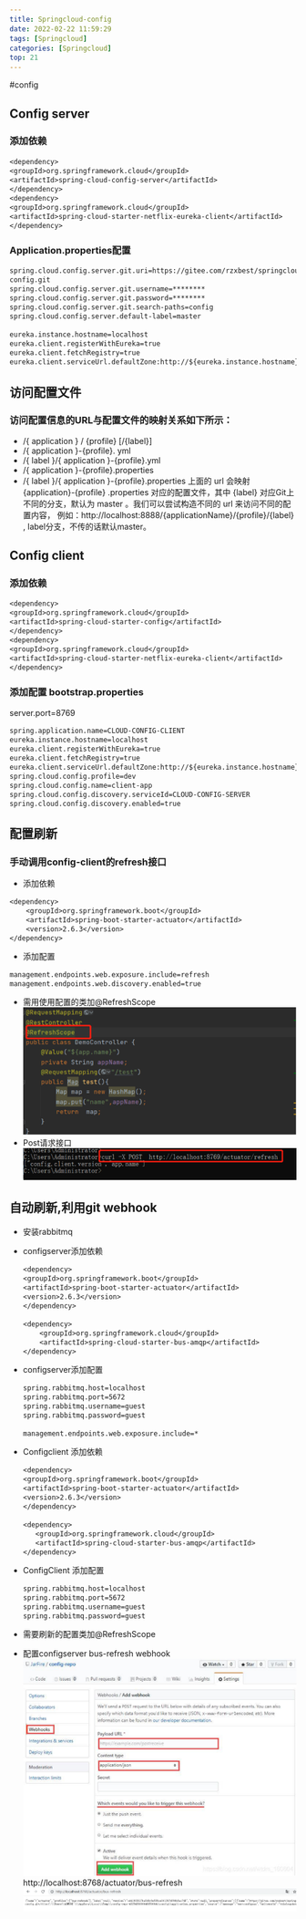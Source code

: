 ```yaml
---
title: Springcloud-config
date: 2022-02-22 11:59:29
tags: [Springcloud]
categories: [Springcloud]
top: 21
---
```


#config

## Config server
### 添加依赖
```
<dependency>
<groupId>org.springframework.cloud</groupId>
<artifactId>spring-cloud-config-server</artifactId>
</dependency>
<dependency>
<groupId>org.springframework.cloud</groupId>
<artifactId>spring-cloud-starter-netflix-eureka-client</artifactId>
</dependency>
```
### Application.properties配置
```
spring.cloud.config.server.git.uri=https://gitee.com/rzxbest/springcloud-config.git
spring.cloud.config.server.git.username=********
spring.cloud.config.server.git.password=********
spring.cloud.config.server.git.search-paths=config
spring.cloud.config.server.default-label=master

eureka.instance.hostname=localhost
eureka.client.registerWithEureka=true
eureka.client.fetchRegistry=true
eureka.client.serviceUrl.defaultZone:http://${eureka.instance.hostname}:8761/eureka/
```

## 访问配置文件
### 访问配置信息的URL与配置文件的映射关系如下所示：
- /{ application } / {profile} [/{label}]
- /{ application }-{profile}. yml
- /{ label }/{ application }-{profile}.yml
- /{ application }-{profile}.properties
- /{ label }/{ application }-{profile}.properties
上面的 url 会映射 {application}-{profile} .properties 对应的配置文件，其中 {label} 对应Git上不同的分支，默认为 master 。我们可以尝试构造不同的 url 来访问不同的配置内容， 例如：http://localhost:8888/{applicationName}/{profile}/{label} , label分支，不传的话默认master。

## Config client
### 添加依赖
```
<dependency>
<groupId>org.springframework.cloud</groupId>
<artifactId>spring-cloud-starter-config</artifactId>
</dependency>
<dependency>
<groupId>org.springframework.cloud</groupId>
<artifactId>spring-cloud-starter-netflix-eureka-client</artifactId>
</dependency>
```

### 添加配置 bootstrap.properties
server.port=8769
```
spring.application.name=CLOUD-CONFIG-CLIENT
eureka.instance.hostname=localhost
eureka.client.registerWithEureka=true
eureka.client.fetchRegistry=true
eureka.client.serviceUrl.defaultZone:http://${eureka.instance.hostname}:8761/eureka/
spring.cloud.config.profile=dev
spring.cloud.config.name=client-app
spring.cloud.config.discovery.serviceId=CLOUD-CONFIG-SERVER
spring.cloud.config.discovery.enabled=true
```


## 配置刷新
### 手动调用config-client的refresh接口
- 添加依赖
```
<dependency>
    <groupId>org.springframework.boot</groupId>
    <artifactId>spring-boot-starter-actuator</artifactId>
    <version>2.6.3</version>
</dependency>
```
- 添加配置
```
management.endpoints.web.exposure.include=refresh
management.endpoints.web.discovery.enabled=true
```

- 需用使用配置的类加@RefreshScope 
  ![config/img_3.png](config/img_3.png)
- Post请求接口
  ![config/img_2.png](config/img_2.png)

## 自动刷新,利用git webhook
  - 安装rabbitmq
  - configserver添加依赖
    ```    
    <dependency>
    <groupId>org.springframework.boot</groupId>
    <artifactId>spring-boot-starter-actuator</artifactId>
    <version>2.6.3</version>
    </dependency>
    
    <dependency>
        <groupId>org.springframework.cloud</groupId>
        <artifactId>spring-cloud-starter-bus-amqp</artifactId>
    </dependency>
    ```
      
  - configserver添加配置
    ```
    spring.rabbitmq.host=localhost
    spring.rabbitmq.port=5672
    spring.rabbitmq.username=guest
    spring.rabbitmq.password=guest
    
    management.endpoints.web.exposure.include=*
    ```
  - Configclient 添加依赖
     ```
     <dependency>
    <groupId>org.springframework.boot</groupId>
    <artifactId>spring-boot-starter-actuator</artifactId>
    <version>2.6.3</version>
    </dependency>
    
    <dependency>
        <groupId>org.springframework.cloud</groupId>
        <artifactId>spring-cloud-starter-bus-amqp</artifactId>
    </dependency>
     ```
  - ConfigClient 添加配置
    ```
    spring.rabbitmq.host=localhost
    spring.rabbitmq.port=5672
    spring.rabbitmq.username=guest
    spring.rabbitmq.password=guest
    ```
  - 需要刷新的配置类加@RefreshScope
  - 配置configserver bus-refresh webhook
    ![config/img.png](config/img.png)
    http://localhost:8768/actuator/bus-refresh
    ![config/img_1.png](config/img_1.png)
